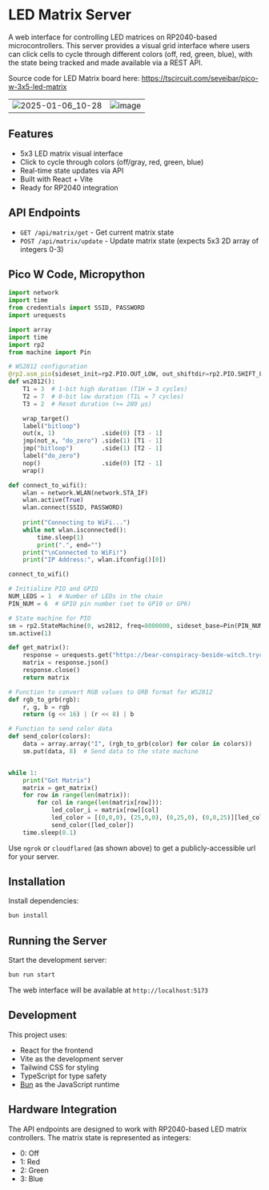 # LED Matrix Server

A web interface for controlling LED matrices on RP2040-based microcontrollers. This server provides a visual grid interface where users can click cells to cycle through different colors (off, red, green, blue), with the state being tracked and made available via a REST API.

Source code for LED Matrix board here: https://tscircuit.com/seveibar/pico-w-3x5-led-matrix

<table>
  <tr>
    <td><img src="https://github.com/user-attachments/assets/2b399f91-8a54-4b2f-b6d2-46bb2fcef171" alt="2025-01-06_10-28"></td>
    <td><img src="https://github.com/user-attachments/assets/412db337-5d65-4138-9be1-25c4395c99a3" alt="image"></td>
  </tr>
</table>


## Features

- 5x3 LED matrix visual interface
- Click to cycle through colors (off/gray, red, green, blue)
- Real-time state updates via API
- Built with React + Vite
- Ready for RP2040 integration

## API Endpoints

- `GET /api/matrix/get` - Get current matrix state
- `POST /api/matrix/update` - Update matrix state (expects 5x3 2D array of integers 0-3)

## Pico W Code, Micropython

```python
import network
import time
from credentials import SSID, PASSWORD
import urequests

import array
import time
import rp2
from machine import Pin

# WS2812 configuration
@rp2.asm_pio(sideset_init=rp2.PIO.OUT_LOW, out_shiftdir=rp2.PIO.SHIFT_LEFT, autopull=True, pull_thresh=24)
def ws2812():
    T1 = 3  # 1-bit high duration (T1H = 3 cycles)
    T2 = 7  # 0-bit low duration (T1L = 7 cycles)
    T3 = 2  # Reset duration (>= 280 µs)

    wrap_target()
    label("bitloop")
    out(x, 1)             .side(0) [T3 - 1]
    jmp(not_x, "do_zero") .side(1) [T1 - 1]
    jmp("bitloop")        .side(1) [T2 - 1]
    label("do_zero")
    nop()                 .side(0) [T2 - 1]
    wrap()

def connect_to_wifi():
    wlan = network.WLAN(network.STA_IF)
    wlan.active(True)
    wlan.connect(SSID, PASSWORD)
    
    print("Connecting to WiFi...")
    while not wlan.isconnected():
        time.sleep(1)
        print(".", end="")
    print("\nConnected to WiFi!")
    print("IP Address:", wlan.ifconfig()[0])

connect_to_wifi()

# Initialize PIO and GPIO
NUM_LEDS = 1  # Number of LEDs in the chain
PIN_NUM = 6  # GPIO pin number (set to GP10 or GP6)

# State machine for PIO
sm = rp2.StateMachine(0, ws2812, freq=8000000, sideset_base=Pin(PIN_NUM))
sm.active(1)

def get_matrix():
    response = urequests.get("https://bear-conspiracy-beside-witch.trycloudflare.com/api/matrix/get") #change this URL to your ngrok/cloudflared url!
    matrix = response.json()
    response.close()
    return matrix

# Function to convert RGB values to GRB format for WS2812
def rgb_to_grb(rgb):
    r, g, b = rgb
    return (g << 16) | (r << 8) | b

# Function to send color data
def send_color(colors):
    data = array.array("I", (rgb_to_grb(color) for color in colors))
    sm.put(data, 8)  # Send data to the state machine


while 1:
    print("Got Matrix")
    matrix = get_matrix()
    for row in range(len(matrix)):
        for col in range(len(matrix[row])):
            led_color_i = matrix[row][col]
            led_color = [(0,0,0), (25,0,0), (0,25,0), (0,0,25)][led_color_i]
            send_color([led_color])
    time.sleep(0.1)
```

Use `ngrok` or `cloudflared` (as shown above) to get a publicly-accessible url for your server.

## Installation

Install dependencies:

```bash
bun install
```

## Running the Server

Start the development server:

```bash
bun run start
```

The web interface will be available at `http://localhost:5173`

## Development

This project uses:
- React for the frontend
- Vite as the development server
- Tailwind CSS for styling
- TypeScript for type safety
- [Bun](https://bun.sh) as the JavaScript runtime

## Hardware Integration

The API endpoints are designed to work with RP2040-based LED matrix controllers. The matrix state is represented as integers:
- 0: Off
- 1: Red
- 2: Green
- 3: Blue

